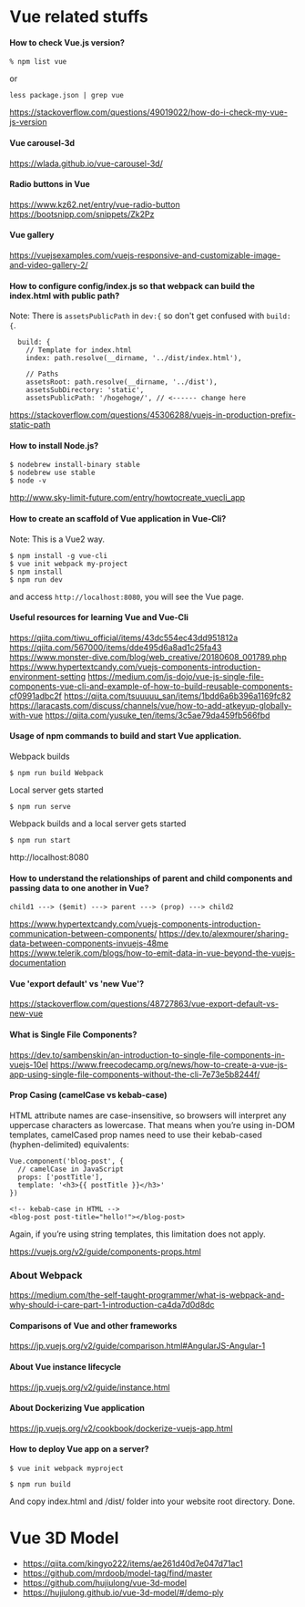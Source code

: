# Vue related stuffs

#### How to check Vue.js version?

```
% npm list vue
```

or

```
less package.json | grep vue
```

https://stackoverflow.com/questions/49019022/how-do-i-check-my-vue-js-version


#### Vue carousel-3d

https://wlada.github.io/vue-carousel-3d/

#### Radio buttons in Vue

https://www.kz62.net/entry/vue-radio-button
https://bootsnipp.com/snippets/Zk2Pz

#### Vue gallery

https://vuejsexamples.com/vuejs-responsive-and-customizable-image-and-video-gallery-2/

#### How to configure config/index.js so that webpack can build the index.html with public path?

Note:  There is `assetsPublicPath` in `dev:{` so don't get confused with `build:{`.

```
  build: {
    // Template for index.html
    index: path.resolve(__dirname, '../dist/index.html'),

    // Paths
    assetsRoot: path.resolve(__dirname, '../dist'),
    assetsSubDirectory: 'static',
    assetsPublicPath: '/hogehoge/', // <------ change here

```

https://stackoverflow.com/questions/45306288/vuejs-in-production-prefix-static-path

#### How to install Node.js?

```
$ nodebrew install-binary stable
$ nodebrew use stable
$ node -v
```

http://www.sky-limit-future.com/entry/howtocreate_vuecli_app

#### How to create an scaffold of Vue application in Vue-Cli?

Note: This is a Vue2 way.

```
$ npm install -g vue-cli
$ vue init webpack my-project
$ npm install
$ npm run dev
```
and access `http://localhost:8080`, you will see the Vue page.

#### Useful resources for learning Vue and Vue-Cli

https://qiita.com/tiwu_official/items/43dc554ec43dd951812a
https://qiita.com/567000/items/dde495d6a8ad1c25fa43
https://www.monster-dive.com/blog/web_creative/20180608_001789.php
https://www.hypertextcandy.com/vuejs-components-introduction-environment-setting
https://medium.com/js-dojo/vue-js-single-file-components-vue-cli-and-example-of-how-to-build-reusable-components-cf0991adbc2f
https://qiita.com/tsuuuuu_san/items/1bdd6a6b396a1169fc82
https://laracasts.com/discuss/channels/vue/how-to-add-atkeyup-globally-with-vue
https://qiita.com/yusuke_ten/items/3c5ae79da459fb566fbd

#### Usage of npm commands to build and start Vue application.

Webpack builds
```
$ npm run build	Webpack
```

Local server gets started
```
$ npm run serve
```

Webpack builds and a local server gets started
```
$ npm run start
```

http://localhost:8080


#### How to understand the relationships of parent and child components and passing data to one another in Vue?

```
child1 ---> ($emit) ---> parent ---> (prop) ---> child2
```

https://www.hypertextcandy.com/vuejs-components-introduction-communication-between-components/
https://dev.to/alexmourer/sharing-data-between-components-invuejs-48me
https://www.telerik.com/blogs/how-to-emit-data-in-vue-beyond-the-vuejs-documentation

#### Vue 'export default' vs 'new Vue'?

https://stackoverflow.com/questions/48727863/vue-export-default-vs-new-vue

#### What is Single File Components?

https://dev.to/sambenskin/an-introduction-to-single-file-components-in-vuejs-10el
https://www.freecodecamp.org/news/how-to-create-a-vue-js-app-using-single-file-components-without-the-cli-7e73e5b8244f/


#### Prop Casing (camelCase vs kebab-case)

HTML attribute names are case-insensitive, so browsers will interpret any uppercase characters as lowercase. That means when you’re using in-DOM templates, camelCased prop names need to use their kebab-cased (hyphen-delimited) equivalents:

```
Vue.component('blog-post', {
  // camelCase in JavaScript
  props: ['postTitle'],
  template: '<h3>{{ postTitle }}</h3>'
})
```
```
<!-- kebab-case in HTML -->
<blog-post post-title="hello!"></blog-post>
```
Again, if you’re using string templates, this limitation does not apply.

https://vuejs.org/v2/guide/components-props.html


### About Webpack

https://medium.com/the-self-taught-programmer/what-is-webpack-and-why-should-i-care-part-1-introduction-ca4da7d0d8dc

#### Comparisons of Vue and other frameworks

https://jp.vuejs.org/v2/guide/comparison.html#AngularJS-Angular-1

#### About Vue instance lifecycle

https://jp.vuejs.org/v2/guide/instance.html

#### About Dockerizing Vue application

https://jp.vuejs.org/v2/cookbook/dockerize-vuejs-app.html

#### How to deploy Vue app on a server?

```
$ vue init webpack myproject

$ npm run build
```
And copy index.html and /dist/ folder into your website root directory. Done.


# Vue 3D Model

- https://qiita.com/kingyo222/items/ae261d40d7e047d71ac1
- https://github.com/mrdoob/model-tag/find/master
- https://github.com/hujiulong/vue-3d-model
- https://hujiulong.github.io/vue-3d-model/#/demo-ply

